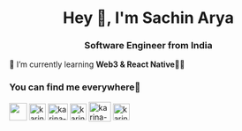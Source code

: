 
<h1 align="center">Hey 👋, I'm Sachin Arya</h1>

<h3 align="center">Software Engineer from India</h3>

🌱 I’m currently learning **Web3 & React Native**🧑‍💻

<h3 align="left">You can find me everywhere📱</h3>
<p align="left">
<a href="mailto:joinsachinarya@gmail.com" rel="noopener noreferrer"  target="_blank"><img align="center" src="https://upload.wikimedia.org/wikipedia/commons/7/7e/Gmail_icon_%282020%29.svg" height="32" width="32" /></a>
<a href="https://joinsachinarya.github.io/" rel="noopener noreferrer"  target="_blank"><img align="center" src="https://upload.wikimedia.org/wikipedia/commons/a/ae/Globe_icon-white.svg" alt="karina-olenina" height="30" width="30" /></a>
<a href="https://in.linkedin.com/in/joinsachinarya" rel="noopener noreferrer"  target="_blank"><img align="center" src="https://raw.githubusercontent.com/rahuldkjain/github-profile-readme-generator/master/src/images/icons/Social/linked-in-alt.svg" alt="karina-olenina" height="30" width="36" /></a>
<a href="https://x.com/joinsachinarya" rel="noopener noreferrer"  target="_blank"><img align="center" src="https://upload.wikimedia.org/wikipedia/commons/thumb/b/b7/X_logo.jpg/900px-X_logo.jpg" alt="karina-olenina" height="30" width="30" /></a>
<a href="https://youtube.com/@joinsachinarya" rel="noopener noreferrer"  target="_blank"><img align="center" src="https://raw.githubusercontent.com/rahuldkjain/github-profile-readme-generator/master/src/images/icons/Social/youtube.svg" alt="karina-olenina" height="36" width="40" /></a>
<a href="https://instagram.com/joinsachinarya" rel="noopener noreferrer"  target="_blank"><img align="center" src="https://raw.githubusercontent.com/rahuldkjain/github-profile-readme-generator/master/src/images/icons/Social/instagram.svg" alt="karina-olenina" height="30" width="30" /></a>
</p>

